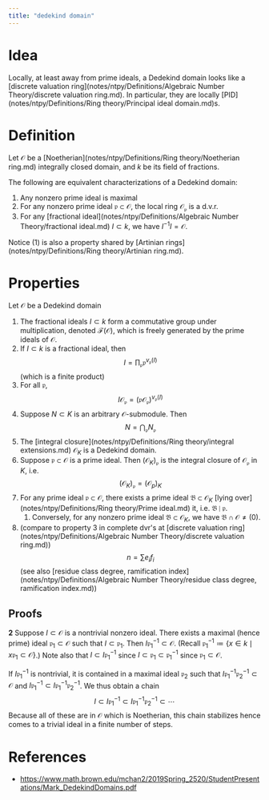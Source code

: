 ```yaml
---
title: "dedekind domain"
---
```


# Idea
Locally, at least away from prime ideals, a Dedekind domain looks like a [discrete valuation ring](notes/ntpy/Definitions/Algebraic Number Theory/discrete valuation ring.md). In particular, they are locally [PID](notes/ntpy/Definitions/Ring theory/Principal ideal domain.md)s.

# Definition
Let $\mathcal{O}$ be a [Noetherian](notes/ntpy/Definitions/Ring theory/Noetherian ring.md) integrally closed domain, and $k$ be its field of fractions.

The following are equivalent characterizations of a Dedekind domain:
1. Any nonzero prime ideal is maximal
2. For any nonzero prime ideal $\mathfrak{p}\subset\mathcal{O}$, the local ring $\mathcal{O}_\mathfrak{p}$ is a d.v.r.
3. For any [fractional ideal](notes/ntpy/Definitions/Algebraic Number Theory/fractional ideal.md) $I\subset k$, we have $I^{-1}I=\mathcal{O}$.

Notice (1) is also a property shared by [Artinian rings](notes/ntpy/Definitions/Ring theory/Artinian ring.md).

# Properties
Let $\mathcal{O}$ be a Dedekind domain
1. The fractional ideals $I\subset k$ form a commutative group under multiplication, denoted $\mathcal{F}(\mathcal{O})$, which is freely generated by the prime ideals of $\mathcal{O}$.
2. If $I\subset k$ is a fractional ideal, then $$I=\prod_\mathfrak{p}\mathfrak{p}^{v_\mathfrak{p}(I)}$$ (which is a finite product)
3. For all $\mathfrak{p}$, $$I\mathcal{O}_\mathfrak{p}=(\mathfrak{p}\mathcal{O}_\mathfrak{p})^{v_\mathfrak{p}(I)}$$
4. Suppose $N\subset K$ is an arbitrary $\mathcal{O}$-submodule. Then $$N=\bigcap_\mathfrak{p}N_\mathfrak{p}$$
5. The [integral closure](notes/ntpy/Definitions/Ring theory/integral extensions.md) $\mathcal{O}_K$ is a Dedekind domain.
6. Suppose $\mathfrak{p}\subset\mathcal{O}$ is a prime ideal. Then $(\mathcal{O}_K)_\mathfrak{p}$ is the integral closure of $\mathcal{O}_\mathfrak{p}$ in $K$, i.e. $$(\mathcal{O}_K)_\mathfrak{p}=(\mathcal{O}_p)_K$$
7. For any prime ideal $\mathfrak{p}\subset\mathcal{O}$, there exists a prime ideal $\mathfrak{B}\subset\mathcal{O}_K$ [lying over](notes/ntpy/Definitions/Ring theory/Prime ideal.md) it, i.e. $\mathfrak{B}\mid\mathfrak{p}$. 
	1. Conversely, for any nonzero prime ideal $\mathfrak{B}\subset\mathcal{O}_K$, we have $\mathfrak{B}\cap\mathcal{O}\neq(0)$.
8. (compare to property 3 in complete dvr's at [discrete valuation ring](notes/ntpy/Definitions/Algebraic Number Theory/discrete valuation ring.md)) $$n=\sum e_if_i$$ (see also [residue class degree, ramification index](notes/ntpy/Definitions/Algebraic Number Theory/residue class degree, ramification index.md))

## Proofs
**2**
Suppose $I\subset\mathcal{O}$ is a nontrivial nonzero ideal. There exists a maximal (hence prime) ideal  $\mathfrak{p}_1\subset\mathcal{O}$ such that $I\subset\mathfrak{p}_1$. Then $I\mathfrak{p}_1^{-1}\subset\mathcal{O}$. (Recall $\mathfrak{p}_1^{-1}\coloneqq\{x\in k\mid x\mathfrak{p}_1\subset\mathcal{O}\}$.) Note also that $I\subset I\mathfrak{p}_1^{-1}$ since $I\subset\mathfrak{p}_1\subset\mathfrak{p}_1^{-1}$ since $\mathfrak{p}_1\subset\mathcal{O}$.

If $I\mathfrak{p}_1^{-1}$ is nontrivial, it is contained in a maximal ideal $\mathfrak{p}_2$ such that $I\mathfrak{p}_1^{-1}\mathfrak{p}_2^{-1}\subset\mathcal{O}$ and $I\mathfrak{p}_1^{-1}\subset I\mathfrak{p}_1^{-1}\mathfrak{p}_2^{-1}$. We thus obtain a chain $$I\subset I\mathfrak{p}_1^{-1}\subset I\mathfrak{p}_1^{-1}\mathfrak{p}_2^{-1}\subset\cdots$$ Because all of these are in $\mathcal{O}$ which is Noetherian, this chain stabilizes hence comes to a trivial ideal in a finite number of steps.

# References
- https://www.math.brown.edu/mchan2/2019Spring_2520/StudentPresentations/Mark_DedekindDomains.pdf